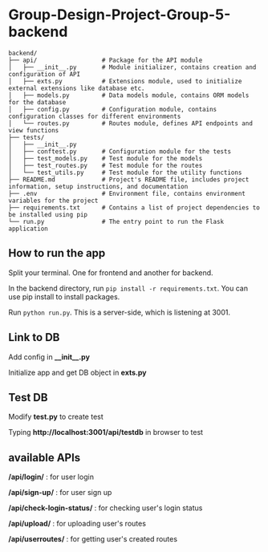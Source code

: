 # Group-Design-Project-Group-5-backend
```
backend/
├── api/                  # Package for the API module
│   ├── __init__.py       # Module initializer, contains creation and configuration of API
│   ├── exts.py           # Extensions module, used to initialize external extensions like database etc.
│   ├── models.py         # Data models module, contains ORM models for the database
│   ├── config.py         # Configuration module, contains configuration classes for different environments
│   └── routes.py         # Routes module, defines API endpoints and view functions
├── tests/
│   ├── __init__.py
│   ├── conftest.py       # Configuration module for the tests
│   ├── test_models.py    # Test module for the models
│   ├── test_routes.py    # Test module for the routes 
│   └── test_utils.py     # Test module for the utility functions 
├── README.md             # Project's README file, includes project information, setup instructions, and documentation
├── .env                  # Environment file, contains environment variables for the project
├── requirements.txt      # Contains a list of project dependencies to be installed using pip
└── run.py                # The entry point to run the Flask application
```

## How to run the app
Split your terminal. One for frontend and another for backend.

In the backend directory, run `pip install -r requirements.txt`. You can use pip install to install packages.

Run `python run.py`. This is a server-side, which is listening at 3001.

## Link to DB
Add config in **\_\_init\_\_.py**

Initialize app and get DB object in **exts.py**

## Test DB
Modify **test.py** to create test

Typing **http://localhost:3001/api/testdb** in browser to test

## available APIs
**/api/login/** :  for user login

**/api/sign-up/** : for user sign up

**/api/check-login-status/** : for checking user's login status

**/api/upload/** : for uploading user's routes

**/api/userroutes/** : for getting user's created routes

